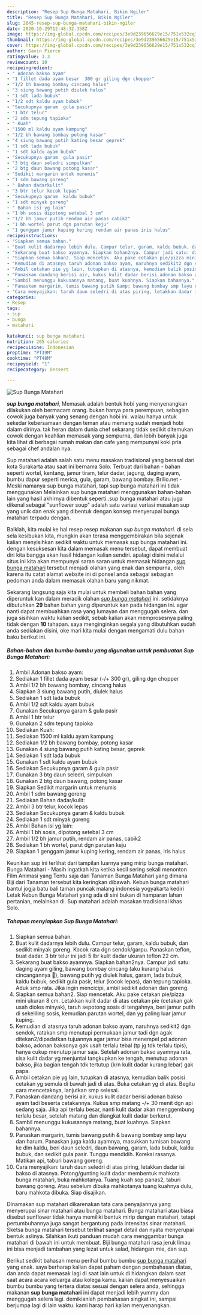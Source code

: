 ```yaml
---
description: "Resep Sup Bunga Matahari, Bikin Ngiler"
title: "Resep Sup Bunga Matahari, Bikin Ngiler"
slug: 2645-resep-sup-bunga-matahari-bikin-ngiler
date: 2020-10-29T12:48:32.358Z
image: https://img-global.cpcdn.com/recipes/3e9d239656629e15/751x532cq70/sup-bunga-matahari-foto-resep-utama.jpg
thumbnail: https://img-global.cpcdn.com/recipes/3e9d239656629e15/751x532cq70/sup-bunga-matahari-foto-resep-utama.jpg
cover: https://img-global.cpcdn.com/recipes/3e9d239656629e15/751x532cq70/sup-bunga-matahari-foto-resep-utama.jpg
author: Gavin Pierce
ratingvalue: 3.3
reviewcount: 10
recipeingredient:
- " Adonan bakso ayam"
- "1 fillet dada ayam besar  300 gr giling dgn chopper"
- "1/2 bh bawang bombay cincang halus"
- "3 siung bawang putih diulek halus"
- "1 sdt lada bubuk"
- "1/2 sdt kaldu ayam bubuk"
- "Secukupnya garam  gula pasir"
- "1 btr telur"
- "2 sdm tepung tapioka"
- " Kuah"
- "1500 ml kaldu ayam kampung"
- "1/2 bh bawang bombay potong kasar"
- "4 siung bawang putih kating besar geprek"
- "1 sdt lada bubuk"
- "1 sdt kaldu ayam bubuk"
- "Secukupnya garam  gula pasir"
- "3 btg daun seledri simpulkan"
- "2 btg daun bawang potong kasar"
- "Sedikit margarin untuk menumis"
- "1 sdm bawang goreng"
- " Bahan dadarkulit"
- "3 btr telur kocok lepas"
- "Secukupnya garam  kaldu bubuk"
- "1 sdt minyak goreng"
- " Bahan isi yg lain"
- "1 bh sosis dipotong setebal 3 cm"
- "1/2 bh jamur putih rendam air panas cabik2"
- "1 bh wortel parut dgn parutan keju"
- "1 genggam jamur kuping kering rendam air panas iris halus"
recipeinstructions:
- "Siapkan semua bahan."
- "Buat kulit dadarnya lebih dulu. Campur telur, garam, kaldu bubuk, dan sedikit minyak goreng. Kocok rata dgn sendok/garpu. Panaskan teflon, buat dadar. 3 btr telur ini jadi 5 lbr kulit dadar ukuran teflon 22 cm."
- "Sekarang buat bakso ayamnya. Siapkan bahan2nya. Campur jadi satu: daging ayam giling, bawang bombay cincang (aku kurang halus cincangannya 🤭), bawang putih yg diulek halus, garam, lada bubuk, kaldu bubuk, sedikit gula pasir, telur (kocok lepas), dan tepung tapioka. Aduk smp rata. Jika ingin mencicipi, ambil sedikit adonan dan goreng."
- "Siapkan semua bahan2. Siap mencetak. Aku pake cetakan pie/pizza mini ukuran 8 cm. Letakkan kulit dadar di atas cetakan pie (cetakan gak usah dioles minyak), taruh sepotong sosis di tengahnya, beri jamur putih di sekeliling sosis, kemudian parutan wortel, dan yg paling luar jamur kuping."
- "Kemudian di atasnya taruh adonan bakso ayam, naruhnya sedikit2 dgn sendok, ratakan smp menutupi permukaan jamur tadi dgn agak ditekan2/dipadatkan tujuannya agar jamur bisa menempel pd adonan bakso, adonan baksonya gak usah terlalu tebal (tp jg tdk terlalu tipis), hanya cukup menutup jamur saja. Setelah adonan bakso ayamnya rata, sisa kulit dadar yg menjuntai tangkupkan ke tengah, menutup adonan bakso, jika bagian tengah tdk tertutup (krn kulit dadar kurang lebar) gak papa."
- "Ambil cetakan pie yg lain, tutupkan di atasnya, kemudian balik posisi cetakan yg semula di bawah jadi di atas. Buka cetakan yg di atas. Begitu cara mencetaknya, lanjutkan smp selesai."
- "Panaskan dandang berisi air, kukus kulit dadar berisi adonan bakso ayam tadi beserta cetakannya. Kukus smp matang -/+ 30 menit dgn api sedang saja. Jika api terlalu besar, nanti kulit dadar akan menggembung terlalu besar, setelah matang dan diangkat kulit dadar berkerut."
- "Sambil menunggu kukusannya matang, buat kuahnya. Siapkan bahannya."
- "Panaskan margarin, tumis bawang putih &amp; bawang bombay smp layu dan harum. Panaskan juga kaldu ayamnya, masukkan tumisan bawang ke dlm kaldu, beri daun seledri, daun bawang, garam, lada bubuk, kaldu bubuk, dan sedikit gula pasir. Tunggu mendidih. Koreksi rasanya. Matikan api, taburi bawang goreng."
- "Cara menyajikan: taruh daun seledri di atas piring, letakkan dadar isi bakso di atasnya. Potong/gunting kulit dadar membentuk mahkota bunga matahari, buka mahkotanya. Tuang kuah sop panas2, taburi bawang goreng. Atau sebelum dibuka mahkotanya tuang kuahnya dulu, baru mahkota dibuka. Siap disajikan."
categories:
- Resep
tags:
- sup
- bunga
- matahari

katakunci: sup bunga matahari 
nutrition: 205 calories
recipecuisine: Indonesian
preptime: "PT39M"
cooktime: "PT48M"
recipeyield: "1"
recipecategory: Dessert

---
```



![Sup Bunga Matahari](https://img-global.cpcdn.com/recipes/3e9d239656629e15/751x532cq70/sup-bunga-matahari-foto-resep-utama.jpg)

<b><i>sup bunga matahari</i></b>, Memasak adalah bentuk hobi yang menyenangkan dilakukan oleh bermacam orang. bukan hanya para perempuan, sebagian cowok juga banyak yang senang dengan hobi ini. walau hanya untuk sekedar kebersamaan dengan teman atau memang sudah menjadi hobi dalam dirinya. tak heran dalam dunia chef sekarang tidak sedikit ditemukan cowok dengan keahlian memasak yang sempurna, dan lebih banyak juga kita lihat di berbagai rumah makan dan cafe yang mempunyai koki pria sebagai chef andalan nya.

Sup matahari adalah salah satu menu masakan tradisional yang berasal dari kota Surakarta atau saat ini bernama Solo. Terbuat dari bahan - bahan seperti wortel, kentang, jamur tiram, telur dadar, jagung, daging ayam, bumbu dapur seperti merica, gula, garam, bawang bombay. Brilio.net - Meski namanya sup bunga matahari, tapi sup bunga matahari ini tidak menggunakan Melainkan sup bunga matahari menggunakan bahan-bahan lain yang hasil akhirnya dibentuk seperti..sup bunga matahari atau juga dikenal sebagai &#34;sunflower soup&#34; adalah satu variasi variasi masakan sup yang unik dan enak yang dibentuk dengan konsep menyerupai bunga matahari terpadu dengan.

Baiklah, kita mulai ke hal resep resep makanan <i>sup bunga matahari</i>. di sela sela kesibukan kita, mungkin akan terasa menggembirakan bila sejenak kalian menyisihkan sedikit waktu untuk memasak sup bunga matahari ini. dengan kesuksesan kita dalam memasak menu tersebut, dapat membuat diri kita bangga akan hasil hidangan kalian sendiri. apalagi disini melalui situs ini kita akan mempunyai saran saran untuk memasak hidangan <u>sup bunga matahari</u> tersebut menjadi olahan yang enak dan sempurna, oleh karena itu catat alamat website ini di ponsel anda sebagai sebagian pedoman anda dalam memasak olahan baru yang nikmat.


Sekarang langsung saja kita mulai untuk membeli bahan bahan yang diperuntuk kan dalam meracik olahan <u><i>sup bunga matahari</i></u> ini. setidaknya dibutuhkan <b>29</b> bahan bahan yang diperuntuk kan pada hidangan ini. agar nanti dapat membuahkan rasa yang lumayan dan menggugah selera. dan juga sisihkan waktu kalian sedikit, sebab kalian akan memprosesnya paling tidak dengan <b>10</b> tahapan. saya menginginkan segala yang dibutuhkan sudah anda sediakan disini, oke mari kita mulai dengan mengamati dulu bahan baku berikut ini.

<!--inarticleads1-->

##### Bahan-bahan dan bumbu-bumbu yang digunakan untuk pembuatan Sup Bunga Matahari:

1. Ambil  Adonan bakso ayam:
1. Sediakan 1 fillet dada ayam besar (-/+ 300 gr), giling dgn chopper
1. Ambil 1/2 bh bawang bombay, cincang halus
1. Siapkan 3 siung bawang putih, diulek halus
1. Sediakan 1 sdt lada bubuk
1. Ambil 1/2 sdt kaldu ayam bubuk
1. Gunakan Secukupnya garam &amp; gula pasir
1. Ambil 1 btr telur
1. Gunakan 2 sdm tepung tapioka
1. Sediakan  Kuah:
1. Sediakan 1500 ml kaldu ayam kampung
1. Sediakan 1/2 bh bawang bombay, potong kasar
1. Gunakan 4 siung bawang putih kating besar, geprek
1. Sediakan 1 sdt lada bubuk
1. Gunakan 1 sdt kaldu ayam bubuk
1. Sediakan Secukupnya garam &amp; gula pasir
1. Gunakan 3 btg daun seledri, simpulkan
1. Gunakan 2 btg daun bawang, potong kasar
1. Siapkan Sedikit margarin untuk menumis
1. Ambil 1 sdm bawang goreng
1. Sediakan  Bahan dadar/kulit:
1. Ambil 3 btr telur, kocok lepas
1. Sediakan Secukupnya garam &amp; kaldu bubuk
1. Sediakan 1 sdt minyak goreng
1. Ambil  Bahan isi yg lain:
1. Ambil 1 bh sosis, dipotong setebal 3 cm
1. Ambil 1/2 bh jamur putih, rendam air panas, cabik2
1. Sediakan 1 bh wortel, parut dgn parutan keju
1. Siapkan 1 genggam jamur kuping kering, rendam air panas, iris halus


Keunikan sup ini terlihat dari tampilan luarnya yang mirip bunga matahari. Bunga Matahari - Masih ingatkah kita ketika kecil sering sekali menonton Film Animasi yang Tentu saja dari Tanaman Bunga Matahari yang dimana Biji dari Tanaman tersebut kita keringkan dibawah. Kebun bunga matahari bantul jogja batu bali taman puncak malang indonesia yogyakarta kediri Letak Kebun Bunga Matahari yang ada di sini bukan di hamparan lahan pertanian, melainkan di. Sup matahari adalah masakan tradisional khas Solo. 

<!--inarticleads2-->

##### Tahapan menyiapkan Sup Bunga Matahari:

1. Siapkan semua bahan.
1. Buat kulit dadarnya lebih dulu. Campur telur, garam, kaldu bubuk, dan sedikit minyak goreng. Kocok rata dgn sendok/garpu. Panaskan teflon, buat dadar. 3 btr telur ini jadi 5 lbr kulit dadar ukuran teflon 22 cm.
1. Sekarang buat bakso ayamnya. Siapkan bahan2nya. Campur jadi satu: daging ayam giling, bawang bombay cincang (aku kurang halus cincangannya 🤭), bawang putih yg diulek halus, garam, lada bubuk, kaldu bubuk, sedikit gula pasir, telur (kocok lepas), dan tepung tapioka. Aduk smp rata. Jika ingin mencicipi, ambil sedikit adonan dan goreng.
1. Siapkan semua bahan2. Siap mencetak. Aku pake cetakan pie/pizza mini ukuran 8 cm. Letakkan kulit dadar di atas cetakan pie (cetakan gak usah dioles minyak), taruh sepotong sosis di tengahnya, beri jamur putih di sekeliling sosis, kemudian parutan wortel, dan yg paling luar jamur kuping.
1. Kemudian di atasnya taruh adonan bakso ayam, naruhnya sedikit2 dgn sendok, ratakan smp menutupi permukaan jamur tadi dgn agak ditekan2/dipadatkan tujuannya agar jamur bisa menempel pd adonan bakso, adonan baksonya gak usah terlalu tebal (tp jg tdk terlalu tipis), hanya cukup menutup jamur saja. Setelah adonan bakso ayamnya rata, sisa kulit dadar yg menjuntai tangkupkan ke tengah, menutup adonan bakso, jika bagian tengah tdk tertutup (krn kulit dadar kurang lebar) gak papa.
1. Ambil cetakan pie yg lain, tutupkan di atasnya, kemudian balik posisi cetakan yg semula di bawah jadi di atas. Buka cetakan yg di atas. Begitu cara mencetaknya, lanjutkan smp selesai.
1. Panaskan dandang berisi air, kukus kulit dadar berisi adonan bakso ayam tadi beserta cetakannya. Kukus smp matang -/+ 30 menit dgn api sedang saja. Jika api terlalu besar, nanti kulit dadar akan menggembung terlalu besar, setelah matang dan diangkat kulit dadar berkerut.
1. Sambil menunggu kukusannya matang, buat kuahnya. Siapkan bahannya.
1. Panaskan margarin, tumis bawang putih &amp; bawang bombay smp layu dan harum. Panaskan juga kaldu ayamnya, masukkan tumisan bawang ke dlm kaldu, beri daun seledri, daun bawang, garam, lada bubuk, kaldu bubuk, dan sedikit gula pasir. Tunggu mendidih. Koreksi rasanya. Matikan api, taburi bawang goreng.
1. Cara menyajikan: taruh daun seledri di atas piring, letakkan dadar isi bakso di atasnya. Potong/gunting kulit dadar membentuk mahkota bunga matahari, buka mahkotanya. Tuang kuah sop panas2, taburi bawang goreng. Atau sebelum dibuka mahkotanya tuang kuahnya dulu, baru mahkota dibuka. Siap disajikan.


Dinamakan sup matahari dikarenakan tata cara penyajiannya yang menyerupai sinar matahari atau bunga matahari. Bunga matahari atau biasa disebut sunflower tidak hanya memiliki bentuk mirip dengan matahari, tetapi pertumbuhannya juga sangat bergantung pada intensitas sinar matahari. Sketsa bunga matahari tersebut terlihat sangat detail dan nyata menyerupai bentuk aslinya. Silahkan ikuti panduan mudah cara menggambar bunga matahari di bawah ini untuk membuat. Biji bunga matahari rasa jeruk limau ini bisa menjadi tambahan yang lezat untuk salad, hidangan mie, dan sup. 

Berikut sedikit bahasan menu perihal bumbu bumbu <u>sup bunga matahari</u> yang enak. saya berharap kalian dapat paham dengan pembahasan diatas, dan anda dapat memasak lagi di saat lain untuk di hidangkan dalam saat saat acara acara keluarga atau kolega kamu. kalian dapat menyesuaikan bumbu bumbu yang tertera diatas sesuai dengan selera anda, sehingga makanan <b>sup bunga matahari</b> ini dapat menjadi lebih yummy dan menggugah selera lagi. demikianlah pembahasan singkat ini, sampai berjumpa lagi di lain waktu. kami harap hari kalian menyenangkan.
